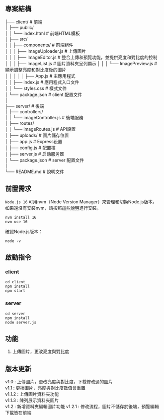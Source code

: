 ## 專案結構

├── client/ # 前端  
│   ├── public/  
│   │   └── index.html # 前端HTML模板  
│   ├── src/  
│   │   ├── components/ # 前端组件  
│   │   │   ├── ImageUploader.js # 上傳圖片  
│   │   │   ├── ImageEditor.js # 整合上傳和預覽功能，並提供亮度和對比度的控制  
│   │   │   ├── ImageList.js # 圖片資料夾呈列顯示
│   │   │   └── ImagePreview.js # 顯示調整亮度和對比度後的圖片  
│   │   │
│   │   ├── App.js # 主應用程式  
│   │   ├── index.js # 應用程式入口文件  
│   │   └── styles.css # 樣式文件  
│   └── package.json # client 配置文件  
│  
├── server/ # 後端  
│   ├── controllers/  
│   │   └── imageController.js # 後端服務  
│   ├── routes/  
│   │   └── imageRoutes.js # API設置  
│   ├── uploads/ # 圖片儲存位置  
│   ├── app.js # Express设置  
│   ├── config.js # 配置檔  
│   ├── server.js # 启动服务器  
│   └── package.json # server 配置文件  
│  
└── README.md # 說明文件  


## 前置需求
`Node.js 16` 
可用nvm（Node Version Manager）來管理和切換Node.js版本。
如果還沒有安裝nvm，請按照[這些說明](https://github.com/nvm-sh/nvm#installing-and-updating)進行安裝。
```
nvm install 16
nvm use 16
```
確認Node.js版本：
```
node -v
```

## 啟動指令

### client
```
cd client
npm install
npm start
```
### server
```
cd server
npm install
node server.js
```

## 功能
1. 上傳圖片，更改亮度與對比度

## 版本更新
v1.0   : 上傳圖片，更改亮度與對比度，下載修改過的圖片  
v1.1   : 更換圖片，亮度與對比度數值會重置  
v1.1.2 : 上傳圖片資料夾功能  
v1.1.3 : 陳列展示資料夾圖片  
v1.2   : 新增資料夾編輯圖片功能
v1.2.1 : 修改流程，圖片不儲存於後端，預覽編輯下載皆在前端